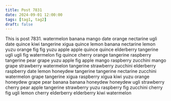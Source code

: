 ```yaml
---
title: Post 7831
date: 2024-09-01 12:00:00
tags: [tag1, tag2]
draft: false
---
```

This is post 7831.
watermelon
banana
mango
date
orange
nectarine
ugli
date
quince
kiwi
tangerine
xigua
quince
lemon
banana
nectarine
lemon
yuzu
orange
fig
fig
yuzu
apple
apple
quince
quince
elderberry
tangerine
ugli
ugli
fig
watermelon
fig
quince
cherry
orange
tangerine
raspberry
tangerine
pear
grape
yuzu
apple
fig
apple
mango
raspberry
zucchini
mango
grape
strawberry
watermelon
tangerine
strawberry
zucchini
elderberry
raspberry
date
lemon
honeydew
tangerine
tangerine
nectarine
zucchini
watermelon
grape
tangerine
xigua
raspberry
xigua
kiwi
yuzu
orange
honeydew
grape
pear
banana
banana
honeydew
honeydew
ugli
strawberry
cherry
pear
apple
tangerine
strawberry
yuzu
raspberry
fig
zucchini
cherry
fig
ugli
lemon
cherry
elderberry
elderberry
kiwi
watermelon
